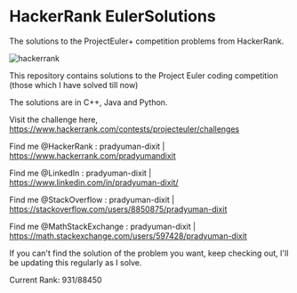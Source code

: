 # HackerRank EulerSolutions
The solutions to the ProjectEuler+ competition problems from HackerRank.

![hackerrank](https://user-images.githubusercontent.com/41565823/46145009-fcdf3100-c25e-11e8-9518-d0dbd3294e30.png)

This repository contains solutions to the Project Euler coding competition (those which I have solved till now)

The solutions are in C++, Java and Python.

Visit the challenge here, https://www.hackerrank.com/contests/projecteuler/challenges


Find me @HackerRank    : pradyuman-dixit | https://www.hackerrank.com/pradyumandixit

Find me @LinkedIn      : pradyuman-dixit | https://www.linkedin.com/in/pradyuman-dixit/

Find me @StackOverflow : pradyuman-dixit | https://stackoverflow.com/users/8850875/pradyuman-dixit

Find me @MathStackExchange : pradyuman-dixit | https://math.stackexchange.com/users/597428/pradyuman-dixit

If you can't find the solution of the problem you want, keep checking out, I'll be updating this regularly as I solve.

Current Rank: 931/88450
